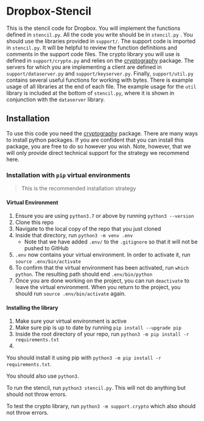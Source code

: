 # Dropbox-Stencil

This is the stencil code for Dropbox. You will implement the functions defined in `stencil.py`. All the code you write should be in `stencil.py` . You should use the libraries provided in `support/`. The support code is imported in `stencil.py`. It will be helpful to review the function definitions and comments in the support code files. The crypto library you will use is defined in `support/crypto.py` and relies on the [cryptography](https://cryptography.io/en/latest/) package. The servers for which you are implementing a client are defined in `support/dataserver.py` and `support/keyserver.py`. Finally, `support/util.py` contains several useful functions for working with bytes. There is example usage of all libraries at the end of each file. The example usage for the `util` library is included at the bottom of `stencil.py`, where it is shown in conjunction with the `dataserver` library. 



## Installation

To use this code you need the [cryptography](https://cryptography.io/en/latest/) package. There are many ways to install python packages. If you are confident that you can install this package, you are free to do so however you wish. Note, however, that we will only provide direct technical support for the strategy we recommend here.

### Installation with `pip` virtual environments

> This is the recommended installation strategy

#### Virtual Environment

1. Ensure you are using `python3.7` or above by running `python3 --version`
2. Clone this repo 
3. Navigate to the local copy of the repo that you just cloned
4. Inside that directory, run `python3 -m venv .env`
	- Note that we have added `.env/` to the `.gitignore` so that it will not be pushed to GitHub 
5. `.env` now contains your virtual environment. In order to activate it, run `source .env/bin/activate`
6. To confirm that the virtual environment has been activated, run `which python`. The resulting path should end `.env/bin/python`
7. Once you are done working on the project, you can run `deactivate` to leave the virtual environment. When you return to the project, you should run `source .env/bin/activate` again. 

#### Installing the library

1. Make sure your virtual environment is active
2. Make sure pip is up to date by running `pip install --upgrade pip`
3. Inside the root directory of your repo, run `python3 -m pip install -r requirements.txt`
4. 

You should install it using pip with `python3 -m pip install -r requirements.txt`. 

You should also use `python3`.

To run the stencil, run `python3 stencil.py`. This will not do anything but should not throw errors.

To test the crypto library, run `python3 -m support.crypto` which also should not throw errors. 
